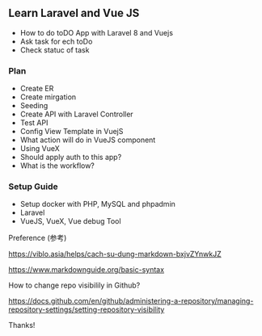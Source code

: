 ## Learn Laravel and Vue JS
* How to do toDO App with Laravel 8 and Vuejs
* Ask task for ech toDo
* Check statuc of task

### Plan
* Create ER
* Create mirgation
* Seeding
* Create API with Laravel Controller
* Test API
* Config View Template in VuejS
* What action will do in VueJS component
* Using VueX
* Should apply auth to this app?
* What is the workflow?


### Setup Guide
* Setup docker with PHP, MySQL and phpadmin
* Laravel
* VueJS, VueX, Vue debug Tool

Preference (参考)

https://viblo.asia/helps/cach-su-dung-markdown-bxjvZYnwkJZ

https://www.markdownguide.org/basic-syntax



How to change repo visibilily in Github?

https://docs.github.com/en/github/administering-a-repository/managing-repository-settings/setting-repository-visibility

Thanks!
 
